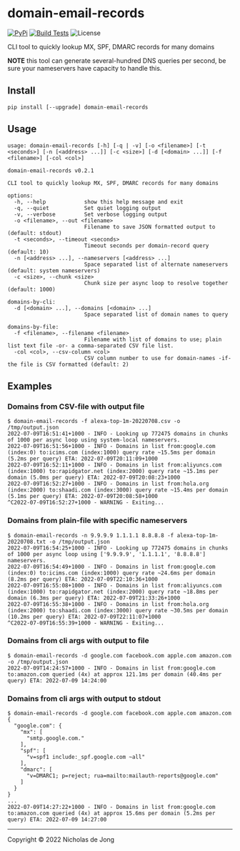 # domain-email-records
[![PyPi](https://img.shields.io/pypi/v/domain-email-records.svg)](https://pypi.python.org/pypi/domain-email-records/)
[![Build Tests](https://github.com/ndejong/domain-email-records/actions/workflows/build-tests.yml/badge.svg)](https://github.com/ndejong/domain-email-records/actions/workflows/build-tests.yml)
![License](https://img.shields.io/github/license/ndejong/domain-email-records.svg)

CLI tool to quickly lookup MX, SPF, DMARC records for many domains

__NOTE__ this tool can generate several-hundred DNS queries per second, be sure 
your nameservers have capacity to handle this.

## Install
```shell
pip install [--upgrade] domain-email-records
```

## Usage
```shell
usage: domain-email-records [-h] [-q | -v] [-o <filename>] [-t <seconds>] [-n [<address> ...]] [-c <size>] [-d [<domain> ...]] [-f <filename>] [-col <col>]

domain-email-records v0.2.1

CLI tool to quickly lookup MX, SPF, DMARC records for many domains

options:
  -h, --help            show this help message and exit
  -q, --quiet           Set quiet logging output
  -v, --verbose         Set verbose logging output
  -o <filename>, --out <filename>
                        Filename to save JSON formatted output to (default: stdout)
  -t <seconds>, --timeout <seconds>
                        Timeout seconds per domain-record query (default: 10)
  -n [<address> ...], --nameservers [<address> ...]
                        Space separated list of alternate nameservers (default: system nameservers)
  -c <size>, --chunk <size>
                        Chunk size per async loop to resolve together (default: 1000)

domains-by-cli:
  -d [<domain> ...], --domains [<domain> ...]
                        Space separated list of domain names to query

domains-by-file:
  -f <filename>, --filename <filename>
                        Filename with list of domains to use; plain list text file -or- a comma-separated CSV file list.
  -col <col>, --csv-column <col>
                        CSV column number to use for domain-names -if- the file is CSV formatted (default: 2)
```

## Examples

### Domains from CSV-file with output file
```shell
$ domain-email-records -f alexa-top-1m-20220708.csv -o /tmp/output.json
2022-07-09T16:51:41+1000 - INFO - Looking up 772475 domains in chunks of 1000 per async loop using system-local nameservers.
2022-07-09T16:51:56+1000 - INFO - Domains in list from:google.com (index:0) to:icims.com (index:1000) query rate ~15.5ms per domain (5.2ms per query) ETA: 2022-07-09T20:11:09+1000
2022-07-09T16:52:11+1000 - INFO - Domains in list from:aliyuncs.com (index:1000) to:rapidgator.net (index:2000) query rate ~15.1ms per domain (5.0ms per query) ETA: 2022-07-09T20:08:23+1000
2022-07-09T16:52:27+1000 - INFO - Domains in list from:hola.org (index:2000) to:shaadi.com (index:3000) query rate ~15.4ms per domain (5.1ms per query) ETA: 2022-07-09T20:08:58+1000
^C2022-07-09T16:52:27+1000 - WARNING - Exiting...
```

### Domains from plain-file with specific nameservers
```shell
$ domain-email-records -n 9.9.9.9 1.1.1.1 8.8.8.8 -f alexa-top-1m-20220708.txt -o /tmp/output.json
2022-07-09T16:54:25+1000 - INFO - Looking up 772475 domains in chunks of 1000 per async loop using ['9.9.9.9', '1.1.1.1', '8.8.8.8'] nameservers.
2022-07-09T16:54:49+1000 - INFO - Domains in list from:google.com (index:0) to:icims.com (index:1000) query rate ~24.6ms per domain (8.2ms per query) ETA: 2022-07-09T22:10:36+1000
2022-07-09T16:55:08+1000 - INFO - Domains in list from:aliyuncs.com (index:1000) to:rapidgator.net (index:2000) query rate ~18.8ms per domain (6.3ms per query) ETA: 2022-07-09T21:33:26+1000
2022-07-09T16:55:38+1000 - INFO - Domains in list from:hola.org (index:2000) to:shaadi.com (index:3000) query rate ~30.5ms per domain (10.2ms per query) ETA: 2022-07-09T22:11:07+1000
^C2022-07-09T16:55:39+1000 - WARNING - Exiting...
```

### Domains from cli args with output to file
```shell
$ domain-email-records -d google.com facebook.com apple.com amazon.com -o /tmp/output.json
2022-07-09T14:24:57+1000 - INFO - Domains in list from:google.com to:amazon.com queried (4x) at approx 121.1ms per domain (40.4ms per query) ETA: 2022-07-09 14:24:00
```

### Domains from cli args with output to stdout
```
$ domain-email-records -d google.com facebook.com apple.com amazon.com
{
  "google.com": {
    "mx": [
      "smtp.google.com."
    ],
    "spf": [
      "v=spf1 include:_spf.google.com ~all"
    ],
    "dmarc": [
      "v=DMARC1; p=reject; rua=mailto:mailauth-reports@google.com"
    ]
  }
}
...
2022-07-09T14:27:22+1000 - INFO - Domains in list from:google.com to:amazon.com queried (4x) at approx 15.6ms per domain (5.2ms per query) ETA: 2022-07-09 14:27:00
```

---

Copyright &copy; 2022 Nicholas de Jong
